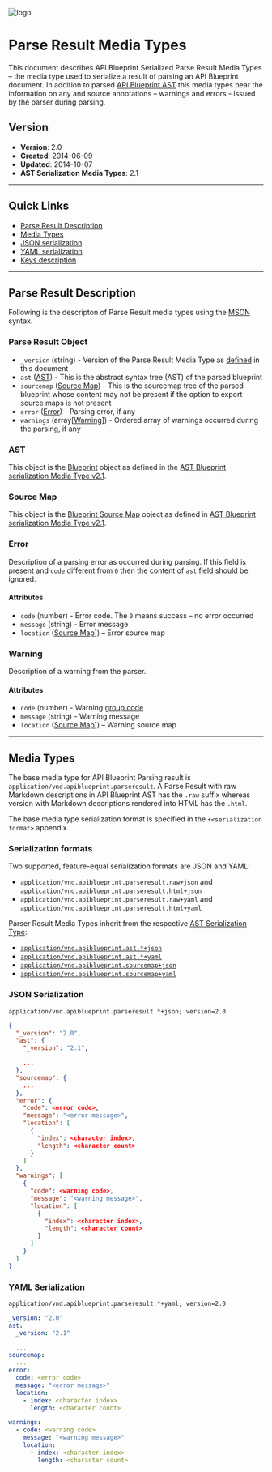 ![logo](https://raw.github.com/apiaryio/api-blueprint/master/assets/logo_apiblueprint.png)

# Parse Result Media Types
This document describes API Blueprint Serialized Parse Result Media Types – the media type used to serialize a result of parsing an API Blueprint document. In addition to parsed [API Blueprint AST](README.md) this media types bear the information on any and source annotations – warnings and errors - issued by the parser during parsing.

## Version

+ **Version**: 2.0
+ **Created**: 2014-06-09
+ **Updated**: 2014-10-07
+ **AST Serialization Media Types**: 2.1

---

## Quick Links

+ [Parse Result Description](#parse-result-description)
+ [Media Types](#media-types)
+ [JSON serialization](#json-serialization)
+ [YAML serialization](#yaml-serialization)
+ [Keys description](#keys-description)

---

## Parse Result Description
Following is the descripton of Parse Result media types using the [MSON](https://github.com/apiaryio/mson) syntax.

### Parse Result Object

- `_version` (string) - Version of the Parse Result Media Type as [defined](#version) in this document
- `ast` ([AST](#ast)) - This is the abstract syntax tree (AST) of the parsed blueprint
- `sourcemap` ([Source Map](#source-map)) - This is the sourcemap tree of the parsed blueprint whose content may not be present if the option to export source maps is not present
- `error` ([Error](#error)) - Parsing error, if any
- `warnings` (array[[Warning](#warning)]) - Ordered array of warnings occurred during the parsing, if any

### AST
This object is the [Blueprint](README.md#blueprint-object) object as defined in the [AST Blueprint serialization Media Type v2.1](https://github.com/apiaryio/api-blueprint-ast).

### Source Map
This object is the [Blueprint Source Map](README.md#blueprint-source-map) object as defined in [AST Blueprint serialization Media Type v2.1](https://github.com/apiaryio/api-blueprint-ast).

### Error

Description of a parsing error as occurred during parsing. If this field is present and `code` different from `0` then the content of `ast` field should be ignored.

#### Attributes

+ `code` (number) - Error code. The `0` means success – no error occurred
+ `message` (string) - Error message
+ `location` ([Source Map](README.md#source-map)]) – Error source map

### Warning

Description of a warning from the parser.

#### Attributes

+ `code` (number) - Warning [group code](https://github.com/apiaryio/snowcrash/blob/master/src/SourceAnnotation.h#L128)
+ `message` (string) - Warning message
+ `location` ([Source Map](README.md#source-map)]) – Warning source map

---

## Media Types

The base media type for API Blueprint Parsing result is `application/vnd.apiblueprint.parseresult`. A Parse Result with raw Markdown descriptions in API Blueprint AST has the `.raw` suffix whereas version with Markdown descriptions rendered into HTML has the `.html`.

The base media type serialization format is specified in the `+<serialization format>` appendix.

### Serialization formats

Two supported, feature-equal serialization formats are JSON and YAML:

+ `application/vnd.apiblueprint.parseresult.raw+json` and `application/vnd.apiblueprint.parseresult.html+json`
+ `application/vnd.apiblueprint.parseresult.raw+yaml` and `application/vnd.apiblueprint.parseresult.html+yaml`

Parser Result Media Types inherit from the respective [AST Serialization Type](README.md):

+ [`application/vnd.apiblueprint.ast.*+json`](#json-serialization)
+ [`application/vnd.apiblueprint.ast.*+yaml`](#yaml-serialization)
+ [`application/vnd.apiblueprint.sourcemap+json`](#json-serialization)
+ [`application/vnd.apiblueprint.sourcemap+yaml`](#yaml-serialization)

### JSON Serialization

`application/vnd.apiblueprint.parseresult.*+json; version=2.0`

```json
{
  "_version": "2.0",
  "ast": {
    "_version": "2.1",

    ...
  },
  "sourcemap": {
    ...
  },
  "error": {
    "code": <error code>,
    "message": "<error message>",
    "location": [
      {
        "index": <character index>,
        "length": <character count>
      }
    ]
  },
  "warnings": [
    {
      "code": <warning code>,
      "message": "<warning message>",
      "location": [
        {
          "index": <character index>,
          "length": <character count>
        }
      ]
    }
  ]
}
```

### YAML Serialization

`application/vnd.apiblueprint.parseresult.*+yaml; version=2.0`

```yaml
_version: "2.0"
ast:
  _version: "2.1"

  ...
sourcemap:
  ...
error:
  code: <error code>
  message: "<error message>"
  location:
    - index: <character index>
      length: <character count>

warnings:
  - code: <warning code>
    message: "<warning message>"
    location:
      - index: <character index>
        length: <character count>
```

